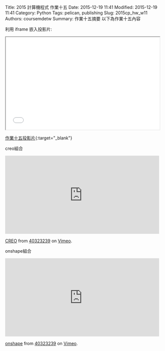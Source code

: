 Title: 2015 計算機程式 作業十五
Date: 2015-12-19 11:41
Modified: 2015-12-19 11:41
Category: Python
Tags: pelican, publishing
Slug: 2015cp_hw_w11
Authors: coursemdetw
Summary: 作業十五摘要
以下為作業十五內容

利用 iframe 嵌入投影片:

<iframe src="simplest15.html" width="500" height="300"></iframe>

[作業十五投影片](simplest11.html){:target="_blank"}

creo組合
<iframe src="https://player.vimeo.com/video/150592545" width="500" height="253" frameborder="0" webkitallowfullscreen mozallowfullscreen allowfullscreen></iframe> <p><a href="https://vimeo.com/150592545">CREO</a> from <a href="https://vimeo.com/user45596208">40323239</a> on <a href="https://vimeo.com">Vimeo</a>.</p>

onshape組合
<iframe src="https://player.vimeo.com/video/150587923" width="500" height="253" frameborder="0" webkitallowfullscreen mozallowfullscreen allowfullscreen></iframe> <p><a href="https://vimeo.com/150587923">onshape</a> from <a href="https://vimeo.com/user45596208">40323239</a> on <a href="https://vimeo.com">Vimeo</a>.</p>
